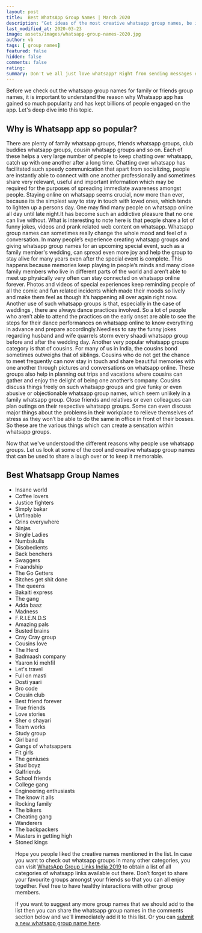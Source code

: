 ```yaml
---
layout: post
title:  Best WhatsApp Group Names | March 2020
description: "Get ideas of the most creative whatsapp group names, be it friend group names, family group name or name of teams. You can find it all here."
last_modified_at: 2020-03-23
image: assets/images/whatsapp-group-names-2020.jpg
author: vb
tags: [ group names]
featured: false
hidden: false
comments: false
rating:
summary: Don't we all just love whatsapp? Right from sending messages every chance we get to watching, liking and commenting on somebody’s whatsapp status. A new trend has also been that of creating whatsapp groups. Therefore, we realized that many of you would be interested in looking for creative group names ideas. This post is written to help you with just that. Many a times people get addicted to some quote or are intrigued and appreciate a picture that has come up on their friend's whatsapp status. This is a very common behaviour amongst whatsapp users. Continuous engagement on whatsapp through individual or group chats has become the norm. As a result, more and more of you are are looking for group names for friends, or family group names since whatsapp alone has become one big time pass and entertainment that makes you all happy. Find a list of all possible creative names right here. So go on ahead and read away.
---
```


Before we check out the whatsapp group names for family or friends group names, it is important to understand the reason why Whatsapp app has gained so much popularity and has kept billions of people engaged on the app. Let's deep dive into this topic.

## Why is Whatsapp app so popular?

There are plenty of family whatsapp groups, friends whatsapp groups, club buddies whatsapp groups, cousin whatsapp groups and so on. Each of these helps a very large number of people to keep chatting over whatsapp, catch up with one another after a long time. Chatting over whatsapp has facilitated such speedy communication that apart from socializing, people are instantly able to connect with one another professionally and sometimes share very relevant, useful and important information which may be required for the purposes of spreading immediate awareness amongst people. Staying online on whatsapp seems crucial, now more than ever, because its the simplest way to stay in touch with loved ones, which tends to lighten up a persons day. One may find many people on whatsapp online all day until late night.It has become such an addictive pleasure that no one can live without. What is interesting to note here is that people share a lot of funny jokes, videos and prank related web content on whatsapp. Whatsapp group names can sometimes really change the whole mood and feel of a conversation. In many people’s experience creating whatsapp groups and giving whatsapp group names for an upcoming special event, such as a family member's wedding, can spread even more joy and help the group to stay alive for many years even after the special event is complete. This happens because memories keep playing in people’s minds and many close family members who live in different parts of the world and aren’t able to meet up physically very often can stay connected on whatsapp online forever. Photos and videos of special experiences keep reminding people of all the comic and fun related incidents which made their moods so lively and make them feel as though it’s happening all over again right now. Another use of such whatsapp groups is that, especially in the case of weddings , there are always dance practices involved. So a lot of people who aren’t able to attend the practices on the early onset are able to see the steps for their dance performances on whatsapp online to know everything in advance and prepare accordingly.Needless to say the funny jokes regarding husband and wife quarrels storm every shaadi whatsapp group before and after the wedding day. Another very popular whatsapp groups category is that of cousins. For many of us in India, the cousins bond sometimes outweighs that of siblings. Cousins who do not get the chance to meet frequently can now stay in touch and share beautiful memories with one another through pictures and conversations on whatsapp online. These groups also help in planning out trips and vacations where cousins can gather and enjoy the delight of being one another’s company. Cousins discuss things freely on such whatsapp groups and give funky or even abusive or objectionable whatsapp group names, which seem unlikely in a family whatsapp group. Close friends and relatives or even colleagues can plan outings on their respective whatsapp groups. Some can even discuss major things about the problems in their workplace to relieve themselves of stress as they won’t be able to do the same in office in front of their bosses. So these are the various things which can create a sensation within whatsapp groups.

Now that we've understood the different reasons why people use whatsapp groups. Let us look at some of the cool and creative whatsapp group names that can be used to share a laugh over or to keep it memorable.


## Best Whatsapp Group Names

<ul><li>Insane world</li>
<li>Coffee lovers</li>
<li>Justice fighters</li>
<li>Simply bakar</li>
<li>Unfireable</li>
<li>Grins everywhere</li>
<li>Ninjas</li>
<li>Single Ladies</li>
<li>Numbskulls</li>
<li>Disobedients</li>
<li>Back benchers</li>
<li>Swaggers</li>
<li>Fraandship</li>
<li>The Go Getters</li>
<li>Bitches get shit done</li>
<li>The queens</li>
<li>Bakaiti express</li>
<li>The gang</li>
<li>Adda baaz</li>
<li>Madness</li>
<li>F.R.I.E.N.D.S</li>
<li>Amazing pals</li>
<li>Busted brains</li>
<li>Cray Cray group</li>
<li>Cousins love</li>
<li>The Herd</li>
<li>Badmaash company</li>
<li>Yaaron ki mehfil</li>
<li>Let's travel</li>
<li>Full on masti</li>
<li>Dosti yaari</li>
<li>Bro code</li>
<li>Cousin club</li>
<li>Best friend forever</li>
<li>True friends</li>
<li>Love stories</li>
<li>Sher o shayari</li>
<li>Team works</li>
<li>Study group</li>
<li>Girl band</li>
<li>Gangs of whatsappers</li>
<li>Fit girls</li>
<li>The geniuses</li>
<li>Stud boyz</li>
<li>Galfriends</li>
<li>School friends</li>
<li>College gang</li>
<li>Engineering enthusiasts</li>
<li>The know it alls</li>
<li>Rocking family</li>
<li>The bikers</li>
<li>Cheating gang</li>
<li>Wanderers</li>
<li>The backpackers</li>
<li>Masters in getting high</li>
<li>Stoned kings</li>

Hope you people liked the creative names mentioned in the list. In case you want to check out whatsapp groups in many other categories, you can visit <a href="{{site.baseurl}}/whatsapp-group-links">WhatsApp Group Links India 2019</a>  to obtain a list of all categories of whatsapp links available out there. Don’t forget to share your favourite groups amongst your friends so that you can all enjoy together. Feel free to have healthy interactions with other group members.

If you want to suggest any more group names that we should add to the list then you can share the whatsapp group names in the comments section below and we'll immediately add it to this list. Or you can <a href="{{ site.baseurl}}/submit-whatsapp-group">submit a new whatsapp group name here</a>.

<br/>
